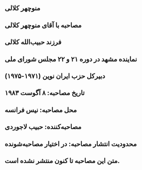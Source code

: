## منوچهر کلالی
## مصاحبه با آقای منوچهر کلالی
## فرزند حبیب‌الله کلالی
## نماینده مشهد در دوره ۲۱ و ۲۲ مجلس شورای ملی
## دبیرکل حزب ایران نوین (۱۹۷۱-۱۹۷۵)
## تاریخ مصاحبه: ۸ آگوست ۱۹۸۳
## محل مصاحبه: نیس فرانسه
## مصاحبه‌کننده: حبیب لاجوردی
## محدودیت انتشار مصاحبه: در اختیار مصاحبه‌شونده
## متن این مصاحبه تا کنون منتشر نشده است.
